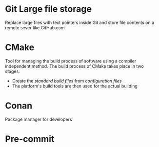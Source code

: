 # Git Large file storage

Replace large files with text pointers inside Git and store file contents on a remote sever like GitHub.com


# CMake

Tool for managing the build process of software using a compiler independent method.
The build process of CMake takes place in two stages:

- Create the *standard build files* from *configuration files*
- The platform's build tools are then used for the actual building

# Conan 

Package manager for developers


# Pre-commit